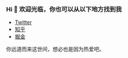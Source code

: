 ### Hi 👋 欢迎光临，你也可以从以下地方找到我

- [Twitter](https://twitter.com/hungryturbo)
- [知乎](https://www.zhihu.com/people/huo-yi-tong-98/)
- [掘金](https://juejin.im/user/5a2de8a8f265da4320032fc4/posts/)


你远道而来这世间，想必也是因为热爱吧。

